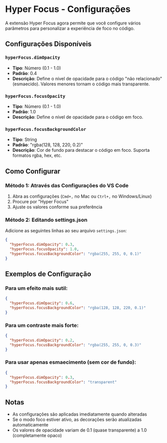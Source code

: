 # Hyper Focus - Configurações

A extensão Hyper Focus agora permite que você configure vários parâmetros para personalizar a experiência de foco no código.

## Configurações Disponíveis

### `hyperFocus.dimOpacity`

- **Tipo**: Número (0.1 - 1.0)
- **Padrão**: 0.4
- **Descrição**: Define o nível de opacidade para o código "não relacionado" (esmaecido). Valores menores tornam o código mais transparente.

### `hyperFocus.focusOpacity`

- **Tipo**: Número (0.1 - 1.0)
- **Padrão**: 1.0
- **Descrição**: Define o nível de opacidade para o código em foco.

### `hyperFocus.focusBackgroundColor`

- **Tipo**: String
- **Padrão**: "rgba(128, 128, 220, 0.2)"
- **Descrição**: Cor de fundo para destacar o código em foco. Suporta formatos rgba, hex, etc.

## Como Configurar

### Método 1: Através das Configurações do VS Code

1. Abra as configurações (`Cmd+,` no Mac ou `Ctrl+,` no Windows/Linux)
2. Procure por "Hyper Focus"
3. Ajuste os valores conforme sua preferência

### Método 2: Editando settings.json

Adicione as seguintes linhas ao seu arquivo `settings.json`:

```json
{
  "hyperFocus.dimOpacity": 0.3,
  "hyperFocus.focusOpacity": 1.0,
  "hyperFocus.focusBackgroundColor": "rgba(255, 255, 0, 0.1)"
}
```

## Exemplos de Configuração

### Para um efeito mais sutil:

```json
{
  "hyperFocus.dimOpacity": 0.6,
  "hyperFocus.focusBackgroundColor": "rgba(128, 128, 220, 0.1)"
}
```

### Para um contraste mais forte:

```json
{
  "hyperFocus.dimOpacity": 0.2,
  "hyperFocus.focusBackgroundColor": "rgba(255, 255, 0, 0.3)"
}
```

### Para usar apenas esmaecimento (sem cor de fundo):

```json
{
  "hyperFocus.dimOpacity": 0.3,
  "hyperFocus.focusBackgroundColor": "transparent"
}
```

## Notas

- As configurações são aplicadas imediatamente quando alteradas
- Se o modo foco estiver ativo, as decorações serão atualizadas automaticamente
- Os valores de opacidade variam de 0.1 (quase transparente) a 1.0 (completamente opaco)
